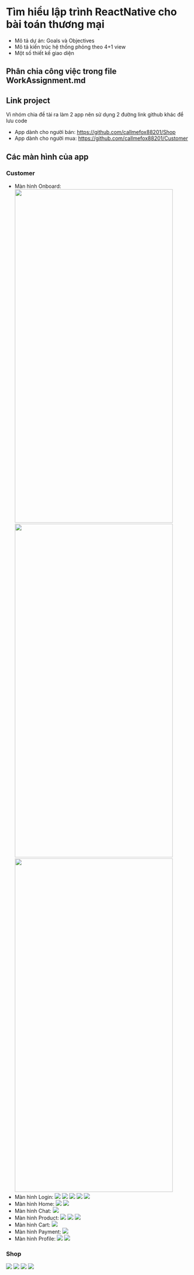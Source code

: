 # Tìm hiểu lập trình ReactNative cho bài toán thương mại

- Mô tả dự án: Goals và Objectives
- Mô tả kiến trúc hệ thống phỏng theo 4+1 view
- Một số thiết kế giao diện

## Phân chia công việc trong file WorkAssignment.md

## Link project

Vì nhóm chia đề tài ra làm 2 app nên sử dụng 2 đường link github khác để lưu code

- App dành cho người bán: https://github.com/callmefox88201/Shop
- App dành cho người mua: https://github.com/callmefox88201/Customer

## Các màn hình của app

### Customer

- Màn hình Onboard:
  <img src="https://docs.google.com/uc?export=open&id=1LgEuohL4lBpoRrNDatTCpKAxfLKsqlTy" width="432" height="912" />
  <img src="https://docs.google.com/uc?export=open&id=1LrHzbNkixycLtQl8BOIZJjZ4oxdxiduP" width="432" height="912" />
  <img src="https://docs.google.com/uc?export=open&id=1ZtXrg0f8jO4XW85flZzR5CO7h35BhKpn" width="432" height="912" />
- Màn hình Login:
  ![](https://docs.google.com/uc?export=open&id=1kmlo1TDS9N0_JwCSmdHUY0ocGLAfDaRR)
  ![](https://docs.google.com/uc?export=open&id=1W43ic7na1qF6EJOg0ywkaz4wD7vASbO8)
  ![](https://docs.google.com/uc?export=open&id=1SoyIt7splMDtEFCleI976Wio7mp912VB)
  ![](https://docs.google.com/uc?export=open&id=18Td5GfmWbCE2w68NHVrcYKpDcLVxcuBQ)
  ![](https://docs.google.com/uc?export=open&id=1p2bekWUBzxgFbBYMkVxWLU7rAAr5jGLy)
- Màn hình Home:
  ![](https://docs.google.com/uc?export=open&id=1P6r3fzTWeJAA1zL_FouZ77OLkqkZLT-I)
  ![](https://docs.google.com/uc?export=open&id=1maGBZ3YaGCGoJv_FV1zw-BreF2a05XWm)
- Màn hình Chat:
  ![](https://docs.google.com/uc?export=open&id=1ay9_c8lhZueM_JcNtWe2V7ZVb4JSOV9p)
- Màn hình Product:
  ![](https://docs.google.com/uc?export=open&id=1QXGdOOiDRLOxbHT7BT64pZ5m3BPM-hJO)
  ![](https://docs.google.com/uc?export=open&id=17b_U_WjW2kjk4_pcSdU5mtfbWi7xuziq)
  ![](https://docs.google.com/uc?export=open&id=18BmxbHoQPj2CRrfC3I9N9rQNx9RUjt4z)
- Màn hình Cart:
  ![](https://docs.google.com/uc?export=open&id=1fL2ts_pgEKesiEw30KhfYaIV4rCiTZth)
- Màn hình Payment:
  ![](https://docs.google.com/uc?export=open&id=1aIbrOiQ4CDFIRf1pRiGCqTaYsOLNbCZM)
- Màn hình Profile:
  ![](https://docs.google.com/uc?export=open&id=1lEYcI49A9iGKbhhAbJcSrLQShoAvTv6Q)
  ![](https://docs.google.com/uc?export=open&id=1NJiY9cJvdlixGltdL3XomPpenief3mpB)

### Shop

![](https://docs.google.com/uc?export=open&id=1HGWiBtzAoaJbHgoKLISi9-Tc5XreCPji)
![](https://docs.google.com/uc?export=open&id=1grV9_4mDjB_V29hHj79oieuBDLd7QZqZ)
![](https://docs.google.com/uc?export=open&id=1A39y4nJz2xoVtC00lvKlhvFt7rK_sApV)
![](https://docs.google.com/uc?export=open&id=1rwl_YV2T7i-bNO5R52mG2XQTrTf_-TQw)
